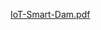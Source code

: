 [IoT-Smart-Dam.pdf](https://github.com/MITHULRAAJ/IoT-based-Smart-Dam-System/files/13730300/IoT-Smart-Dam.pdf)
